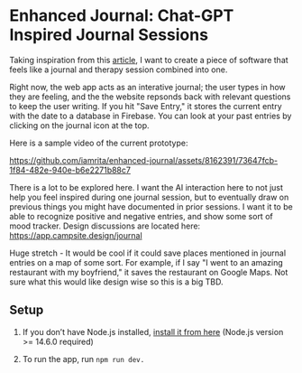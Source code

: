 # Enhanced Journal: Chat-GPT Inspired Journal Sessions 

Taking inspiration from this [article](https://every.to/chain-of-thought/gpt-3-is-the-best-journal-you-ve-ever-used), I want to create a piece of software that feels like a journal and therapy session combined into one. 

Right now, the web app acts as an interative journal; the user types in how they are feeling, and the the website repsonds back with relevant questions to keep the user writing. If you hit "Save Entry," it stores the current entry with the date to a database in Firebase. You can look at your past entries by clicking on the journal icon at the top.

Here is a sample video of the current prototype: 

https://github.com/iamrita/enhanced-journal/assets/8162391/73647fcb-1f84-482e-940e-b6e2271b88c7


There is a lot to be explored here. I want the AI interaction here to not just help you feel inspired during one journal session, but to eventually draw on previous things you might have documented in prior sessions. I want it to be able to recognize positive and negative entries, and show some sort of mood tracker. Design discussions are located here: https://app.campsite.design/journal

Huge stretch - It would be cool if it could save places mentioned in journal entries on a map of some sort. For example, if I say "I went to an amazing restaurant with my boyfriend," it saves the restaurant on Google Maps. Not sure what this would like design wise so this is a big TBD. 


## Setup

1. If you don’t have Node.js installed, [install it from here](https://nodejs.org/en/) (Node.js version >= 14.6.0 required)

2. To run the app, run `npm run dev.` 
